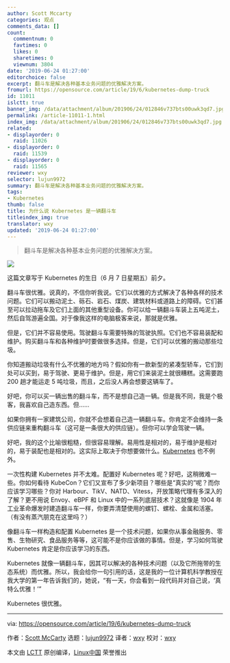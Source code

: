 ```yaml
---
author: Scott Mccarty
categories: 观点
comments_data: []
count:
  commentnum: 0
  favtimes: 0
  likes: 0
  sharetimes: 0
  viewnum: 3804
date: '2019-06-24 01:27:00'
editorchoice: false
excerpt: 翻斗车是解决各种基本业务问题的优雅解决方案。
fromurl: https://opensource.com/article/19/6/kubernetes-dump-truck
id: 11011
islctt: true
banner_img: /data/attachment/album/201906/24/012846v737bts00uwk3qd7.jpg
permalink: /article-11011-1.html
index_img: /data/attachment/album/201906/24/012846v737bts00uwk3qd7.jpg.thumb.jpg
related:
- displayorder: 0
  raid: 11026
- displayorder: 0
  raid: 11539
- displayorder: 0
  raid: 11565
reviewer: wxy
selector: lujun9972
summary: 翻斗车是解决各种基本业务问题的优雅解决方案。
tags:
- Kubernetes
thumb: false
title: 为什么说 Kubernetes 是一辆翻斗车
titleindex_img: true
translator: wxy
updated: '2019-06-24 01:27:00'
---
```



> 
> 翻斗车是解决各种基本业务问题的优雅解决方案。
> 
> 
> 


![](/data/attachment/album/201906/24/012846v737bts00uwk3qd7.jpg)


这篇文章写于 Kubernetes 的生日（6 月 7 日星期五）前夕。


翻斗车很优雅。说真的，不信你听我说。它们以优雅的方式解决了各种各样的技术问题。它们可以搬动泥土、砾石、岩石、煤炭、建筑材料或道路上的障碍。它们甚至可以拉动拖车及它们上面的其他重型设备。你可以给一辆翻斗车装上五吨泥土，然后自驾游遍全国。对于像我这样的电脑极客来说，那就是优雅。


但是，它们并不容易使用。驾驶翻斗车需要特殊的驾驶执照。它们也不容易装配和维护。购买翻斗车和各种维护时要做很多选择。但是，它们可以优雅的搬动那些垃圾。


你知道搬动垃圾有什么不优雅的地方吗？假如你有一款新型的紧凑型轿车，它们到处可以买到，易于驾驶、更易于维护。但是，用它们来装泥土就很糟糕。这需要跑 200 趟才能运走 5 吨垃圾，而且，之后没人再会想要这辆车了。


好吧，你可以买一辆出售的翻斗车，而不是想自己造一辆。但是我不同，我是个极客，我喜欢自己造东西。但……


如果你拥有一家建筑公司，你就不会想着自己造一辆翻斗车。你肯定不会维持一条供应链来重构翻斗车（这可是一条很大的供应链）。但你可以学会驾驶一辆。


好吧，我的这个比喻很粗糙，但很容易理解。易用性是相对的，易于维护是相对的，易于装配也是相对的。这实际上取决于你想要做什么。[Kubernetes](https://kubernetes.io/) 也不例外。


一次性构建 Kubernetes 并不太难。配置好 Kubernetes 呢？好吧，这稍微难一些。你如何看待 KubeCon？它们又宣布了多少新项目？哪些是“真实的”呢？而你应该学习哪些？你对 Harbour、TikV、NATD、Vitess，开放策略代理有多深入的了解？更不用说 Envoy、eBPF 和 Linux 中的一系列底层技术？这就像是 1904 年工业革命爆发时建造翻斗车一样，你要弄清楚使用的螺钉、螺栓、金属和活塞。（有没有蒸汽朋克在这里吗？）


像翻斗车一样构造和配置 Kubernetes 是一个技术问题，如果你从事金融服务、零售、生物研究、食品服务等等，这可能不是你应该做的事情。但是，学习如何驾驶 Kubernetes 肯定是你应该学习的东西。


Kubernetes 就像一辆翻斗车，因其可以解决的各种技术问题（以及它所拖带的生态系统）而优雅。所以，我会给你一句引用的话，这是我的一位计算机科学教授在我大学的第一年告诉我们的，她说，“有一天，你会看到一段代码并对自己说，‘真特么优雅！’”


Kubernetes 很优雅。




---


via: <https://opensource.com/article/19/6/kubernetes-dump-truck>


作者：[Scott McCarty](https://opensource.com/users/fatherlinux) 选题：[lujun9972](https://github.com/lujun9972) 译者：[wxy](https://github.com/wxy) 校对：[wxy](https://github.com/wxy)


本文由 [LCTT](https://github.com/LCTT/TranslateProject) 原创编译，[Linux中国](https://linux.cn/) 荣誉推出